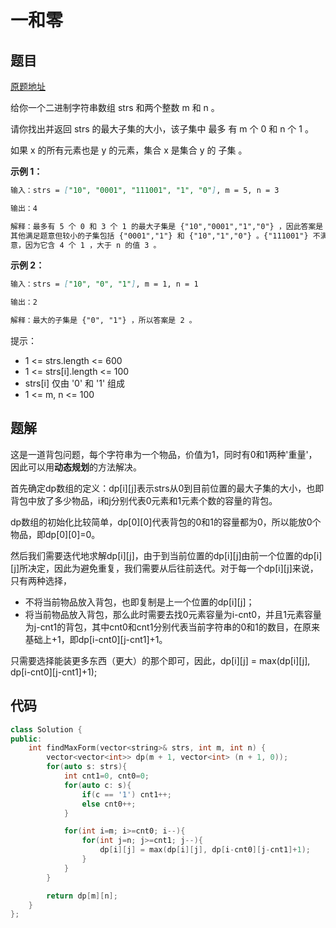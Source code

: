 # 一和零

## 题目

[原题地址](https://leetcode-cn.com/problems/degree-of-an-array/)

给你一个二进制字符串数组 strs 和两个整数 m 和 n 。

请你找出并返回 strs 的最大子集的大小，该子集中 最多 有 m 个 0 和 n 个 1 。

如果 x 的所有元素也是 y 的元素，集合 x 是集合 y 的 子集 。

**示例 1：**

```markdown
输入：strs = ["10", "0001", "111001", "1", "0"], m = 5, n = 3

输出：4

解释：最多有 5 个 0 和 3 个 1 的最大子集是 {"10","0001","1","0"} ，因此答案是 4 。
其他满足题意但较小的子集包括 {"0001","1"} 和 {"10","1","0"} 。{"111001"} 不满足题
意，因为它含 4 个 1 ，大于 n 的值 3 。
```

**示例 2：**

```markdown
输入：strs = ["10", "0", "1"], m = 1, n = 1

输出：2

解释：最大的子集是 {"0", "1"} ，所以答案是 2 。
```

提示：

- 1 <= strs.length <= 600
- 1 <= strs[i].length <= 100
- strs[i] 仅由 '0' 和 '1' 组成
- 1 <= m, n <= 100

## 题解

这是一道背包问题，每个字符串为一个物品，价值为1，同时有0和1两种'重量'，因此可以用**动态规划**的方法解决。

首先确定dp数组的定义：dp[i][j]表示strs从0到目前位置的最大子集的大小，也即背包中放了多少物品，i和j分别代表0元素和1元素个数的容量的背包。

dp数组的初始化比较简单，dp[0][0]代表背包的0和1的容量都为0，所以能放0个物品，即dp[0][0]=0。

然后我们需要迭代地求解dp[i][j]，由于到当前位置的dp[i][j]由前一个位置的dp[i][j]所决定，因此为避免重复，我们需要从后往前迭代。对于每一个dp[i][j]来说，只有两种选择，

- 不将当前物品放入背包，也即复制是上一个位置的dp[i][j]；
- 将当前物品放入背包，那么此时需要去找0元素容量为i-cnt0，并且1元素容量为j-cnt1的背包，其中cnt0和cnt1分别代表当前字符串的0和1的数目，在原来基础上+1，即dp[i-cnt0][j-cnt1]+1。

只需要选择能装更多东西（更大）的那个即可，因此，dp[i][j] = max(dp[i][j], dp[i-cnt0][j-cnt1]+1);

## 代码

```c++
class Solution {
public:
    int findMaxForm(vector<string>& strs, int m, int n) {
        vector<vector<int>> dp(m + 1, vector<int> (n + 1, 0));
        for(auto s: strs){
            int cnt1=0, cnt0=0;
            for(auto c: s){
                if(c == '1') cnt1++;
                else cnt0++;
            }

            for(int i=m; i>=cnt0; i--){
                for(int j=n; j>=cnt1; j--){
                    dp[i][j] = max(dp[i][j], dp[i-cnt0][j-cnt1]+1);
                }
            }
        }

        return dp[m][n];
    }
};
```

